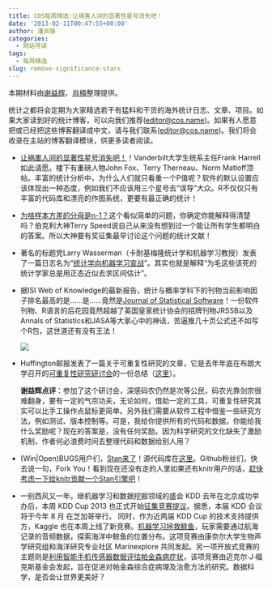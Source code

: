 ```yaml
---
title: COS每周精选:让祸害人间的显著性星号消失吧！
date: '2013-02-11T00:47:55+00:00'
author: 潘岚锋
categories:
  - 网站导读
tags:
  - 每周精选
slug: remove-significance-stars
---
```


本期材料由[谢益辉](http://yihui.name/)、[肖楠](http://www.road2stat.com/)整理提供。

统计之都将会定期为大家精选若干有猛料和干货的海外统计日志、文章、项目。如果大家读到好的统计博客，可以向我们推荐(editor@cos.name)。如果有人愿意把或已经把这些博客翻译成中文，请与我们联系(editor@cos.name)。我们将会收录在主站的博客翻译模块，供更多读者阅读。

  * [让祸害人间的显著性星号消失吧！](https://stat.ethz.ch/pipermail/r-devel/2013-February/subject.html#65770)！Vanderbilt大学生统系主任Frank Harrell如此请愿。楼下有重磅人物John Fox、Terry Therneau、Norm Matloff顶帖。丰富的统计分析中，为什么人们就只看重一个P值呢？软件的默认设置应该体现出一种态度，例如我们不应该用三个星号去“误导”大众。R不仅仅只有丰富的代码库和漂亮的作图系统，更要有最正确的统计！<!--more-->
  * [为啥样本方差的分母是n-1？](http://bulletin.imstat.org/2012/12/terences-stuff-n-vs-n-1/)这个看似简单的问题，你确定你能解释得清楚吗？伯克利大神Terry Speed说自己从来没有想到过一个能让所有学生都明白的答案。所以大神要有奖征集最早讨论这个问题的统计文献！
  * 著名的标题党Larry Wasserman（卡耐基梅隆统计学和机器学习教授）发表了一篇日志名为“[统计学向机器学习宣战](http://normaldeviate.wordpress.com/2013/02/09/statistics-declares-war-on-machine-learning/)”。其实也就是解释“为毛这些该死的统计学家总是用正态近似去求区间估计”。
  * 据ISI Web of Knowledge的最新报告，统计与概率学科下的刊物当前影响因子排名最高的是……是……竟然是[Journal of Statistical Software](http://www.jstatsoft.org/)！一份软件刊物、R语言的后花园竟然超越了英国皇家统计协会的招牌刊物JRSSB以及Annals of Statistics和JASA等大家心中的神话，苦逼推几十页公式还不如写个R包，这世道还有没有王法！
  
    ![](https://i.imgur.com/xC0MI6P.png)   
  * Huffington邮报发表了一篇关于可重复性研究的文章，它是去年年底在布朗大学召开的[可重复性研究研讨会](http://icerm.brown.edu/tw12-5-rcem)的一份总结（[这里](http://www.huffingtonpost.com/david-h-bailey/set-the-default-to-open-r_b_2635850.html)）。
  
    **谢益辉点评**：参加了这个研讨会，深感码农仍然是次等公民，码农光靠剑宗很难翻身，要有一定的气宗功夫，无论如何，借助一定的工具，可重复性研究其实可以比手工操作点鼠标更简单。另外我们需要从软件工程中借鉴一些研究方法，例如测试、版本控制等。可是，我给你提供所有的代码和数据，你能给我什么奖励呢？现在的答案是，没有任何奖励。因为科学研究的文化缺失了激励机制，作者何必浪费时间去整理代码和数据给别人用？
  * (Win|Open)BUGS用户们，[Stan来了](http://mc-stan.org/)！源代码库在[这里](https://github.com/stan-dev/stan)。Github粉丝们，快去说一句，Fork You！看到现在还没有走的人里如果还有knitr用户的话，[赶快考虑一下给knitr贡献一个Stan引擎吧](http://yihui.name/knitr/demo/engines/)！
  * 一别西风又一年。继机器学习和数据挖掘领域的盛会 KDD 去年在北京成功举办后，本周 KDD Cup 2013 也正式开始[征集竞赛提议](http://www.kaggle.com/KddCup2013CallForProposals)。据悉，本届 KDD 会议将于今年 8 月 在芝加哥举行。 同时，作为近两届 KDD Cup 的技术支持提供方，Kaggle 也在本周上线了新竞赛。[机器学习拯救鲸鱼](http://www.kaggle.com/c/whale-detection-challenge)，玩家需要通过航海记录的音频数据，探索海洋中鲸鱼的位置分布。这项竞赛由康奈尔大学生物声学研究组和海洋研究专业社区 Marinexplore 共同发起。另一项开放式竞赛的主题则是[利用智能手机传感器数据评估帕金森病症状](http://www.kaggle.com/c/predicting-parkinson-s-disease-progression-with-smartphone-data)，该项竞赛由迈克尔·J·福克斯基金会发起，旨在促进对帕金森综合症病理及治愈方法的研究。数据科学，是否会让世界更美好？
